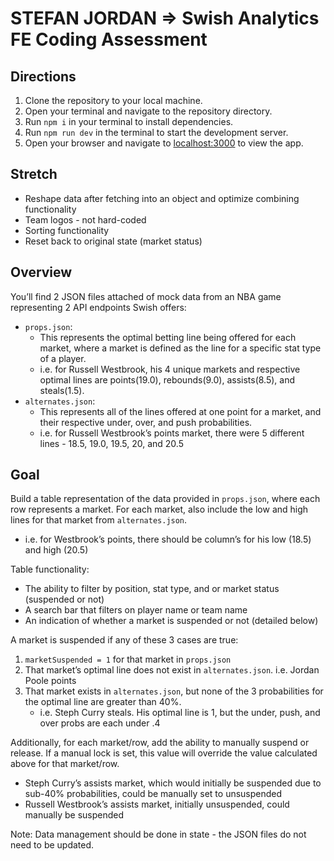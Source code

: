 # STEFAN JORDAN => Swish Analytics FE Coding Assessment

## Directions
1. Clone the repository to your local machine.
2. Open your terminal and navigate to the repository directory.
3. Run `npm i` in your terminal to install dependencies.
4. Run `npm run dev` in the terminal to start the development server.
5. Open your browser and navigate to [localhost:3000](http://localhost:3000) to view the app.

## Stretch
- Reshape data after fetching into an object and optimize combining functionality
- Team logos - not hard-coded
- Sorting functionality
- Reset back to original state (market status)

## Overview
You’ll find 2 JSON files attached of mock data from an NBA game representing 2 API endpoints Swish offers:
- `props.json`:
  - This represents the optimal betting line being offered for each market, where a market is defined as the line for a specific stat type of a player.
  - i.e. for Russell Westbrook, his 4 unique markets and respective optimal lines are points(19.0), rebounds(9.0), assists(8.5), and steals(1.5).
- `alternates.json`:
  - This represents all of the lines offered at one point for a market, and their respective under, over, and push probabilities.
  - i.e. for Russell Westbrook’s points market, there were 5 different lines - 18.5, 19.0, 19.5, 20, and 20.5

## Goal
Build a table representation of the data provided in `props.json`, where each row represents a market. For each market, also include the low and high lines for that market from `alternates.json`.
- i.e. for Westbrook’s points, there should be column’s for his low (18.5) and high (20.5)

Table functionality:
- The ability to filter by position, stat type, and or market status (suspended or not)
- A search bar that filters on player name or team name
- An indication of whether a market is suspended or not (detailed below)

A market is suspended if any of these 3 cases are true:
1. `marketSuspended = 1` for that market in `props.json`
2. That market’s optimal line does not exist in `alternates.json`. i.e. Jordan Poole points
3. That market exists in `alternates.json`, but none of the 3 probabilities for the optimal line are greater than 40%.
   - i.e. Steph Curry steals. His optimal line is 1, but the under, push, and over probs are each under .4

Additionally, for each market/row, add the ability to manually suspend or release. If a manual lock is set, this value will override the value calculated above for that market/row.
- Steph Curry’s assists market, which would initially be suspended due to sub-40% probabilities, could be manually set to unsuspended
- Russell Westbrook’s assists market, initially unsuspended, could manually be suspended

Note: Data management should be done in state - the JSON files do not need to be updated.